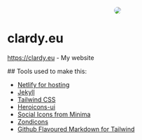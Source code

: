 <p align="center"><img style="border-radius: 200px;" src="https://www.gravatar.com/avatar/febc3d5f662cd665425a91c67e68bedc?s=200" /></p>

# clardy.eu

https://clardy.eu - My website

## Tools used to make this:

- [Netlify for hosting](https://www.netlify.com/)
- [Jekyll](https://jekyllrb.com/)
- [Tailwind CSS](https://tailwindcss.com/)
- [Heroicons-ui](https://github.com/sschoger/heroicons-ui)
- [Social Icons from Minima](https://github.com/jekyll/minima)
- [Zondicons](http://www.zondicons.com/)
- [Github Flavoured Markdown for Tailwind](https://github.com/iandinwoodie/github-markdown-tailwindcss)
